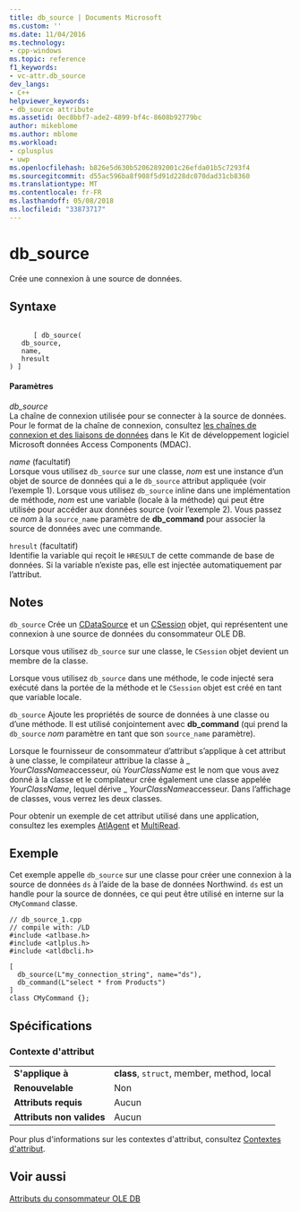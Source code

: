 ```yaml
---
title: db_source | Documents Microsoft
ms.custom: ''
ms.date: 11/04/2016
ms.technology:
- cpp-windows
ms.topic: reference
f1_keywords:
- vc-attr.db_source
dev_langs:
- C++
helpviewer_keywords:
- db_source attribute
ms.assetid: 0ec8bbf7-ade2-4899-bf4c-8608b92779bc
author: mikeblome
ms.author: mblome
ms.workload:
- cplusplus
- uwp
ms.openlocfilehash: b826e5d630b52062892001c26efda01b5c7293f4
ms.sourcegitcommit: d55ac596ba8f908f5d91d228dc070dad31cb8360
ms.translationtype: MT
ms.contentlocale: fr-FR
ms.lasthandoff: 05/08/2018
ms.locfileid: "33873717"
---
```

# <a name="dbsource"></a>db_source
Crée une connexion à une source de données.  
  
## <a name="syntax"></a>Syntaxe  
  
```  
  
      [ db_source(   
   db_source,   
   name,   
   hresult   
) ]  
```  
  
#### <a name="parameters"></a>Paramètres  
 *db_source*  
 La chaîne de connexion utilisée pour se connecter à la source de données. Pour le format de la chaîne de connexion, consultez [les chaînes de connexion et des liaisons de données](https://msdn.microsoft.com/en-us/library/ms718376.aspx) dans le Kit de développement logiciel Microsoft données Access Components (MDAC).  
  
 *name* (facultatif)  
 Lorsque vous utilisez `db_source` sur une classe, *nom* est une instance d’un objet de source de données qui a le `db_source` attribut appliquée (voir l’exemple 1). Lorsque vous utilisez `db_source` inline dans une implémentation de méthode, *nom* est une variable (locale à la méthode) qui peut être utilisée pour accéder aux données source (voir l’exemple 2). Vous passez ce *nom* à la `source_name` paramètre de **db_command** pour associer la source de données avec une commande.  
  
 `hresult` (facultatif)  
 Identifie la variable qui reçoit le `HRESULT` de cette commande de base de données. Si la variable n’existe pas, elle est injectée automatiquement par l’attribut.  
  
## <a name="remarks"></a>Notes  
 `db_source` Crée un [CDataSource](../data/oledb/cdatasource-class.md) et un [CSession](../data/oledb/csession-class.md) objet, qui représentent une connexion à une source de données du consommateur OLE DB.  
  
 Lorsque vous utilisez `db_source` sur une classe, le `CSession` objet devient un membre de la classe.  
  
 Lorsque vous utilisez `db_source` dans une méthode, le code injecté sera exécuté dans la portée de la méthode et le `CSession` objet est créé en tant que variable locale.  
  
 `db_source` Ajoute les propriétés de source de données à une classe ou d’une méthode. Il est utilisé conjointement avec **db_command** (qui prend la `db_source` *nom* paramètre en tant que son `source_name` paramètre).  
  
 Lorsque le fournisseur de consommateur d’attribut s’applique à cet attribut à une classe, le compilateur attribue la classe à \_ *YourClassName*accesseur, où *YourClassName* est le nom que vous avez donné à la classe et le compilateur crée également une classe appelée *YourClassName*, lequel dérive \_ *YourClassName*accesseur.  Dans l’affichage de classes, vous verrez les deux classes.  
  
 Pour obtenir un exemple de cet attribut utilisé dans une application, consultez les exemples [AtlAgent](http://msdn.microsoft.com/en-us/52bef5da-c1a0-4223-b4e6-9e464b6db409) et [MultiRead](http://msdn.microsoft.com/en-us/5a2a915a-77dc-492f-94b2-1b809995dd5e).  
  
## <a name="example"></a>Exemple  
 Cet exemple appelle `db_source` sur une classe pour créer une connexion à la source de données `ds` à l’aide de la base de données Northwind. `ds` est un handle pour la source de données, ce qui peut être utilisé en interne sur la `CMyCommand` classe.  
  
```  
// db_source_1.cpp  
// compile with: /LD  
#include <atlbase.h>  
#include <atlplus.h>  
#include <atldbcli.h>  
  
[  
  db_source(L"my_connection_string", name="ds"),  
  db_command(L"select * from Products")  
]  
class CMyCommand {};  
```  
  
## <a name="requirements"></a>Spécifications  
  
### <a name="attribute-context"></a>Contexte d'attribut  
  
|||  
|-|-|  
|**S'applique à**|**class**, `struct`, member, method, local|  
|**Renouvelable**|Non|  
|**Attributs requis**|Aucun|  
|**Attributs non valides**|Aucun|  
  
 Pour plus d'informations sur les contextes d'attribut, consultez [Contextes d'attribut](../windows/attribute-contexts.md).  
  
## <a name="see-also"></a>Voir aussi  
 [Attributs du consommateur OLE DB](../windows/ole-db-consumer-attributes.md)   
